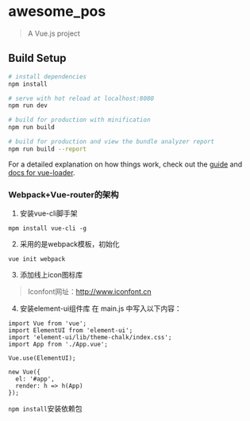 # awesome_pos

> A Vue.js project

## Build Setup

``` bash
# install dependencies
npm install

# serve with hot reload at localhost:8080
npm run dev

# build for production with minification
npm run build

# build for production and view the bundle analyzer report
npm run build --report
```

For a detailed explanation on how things work, check out the [guide](http://vuejs-templates.github.io/webpack/) and [docs for vue-loader](http://vuejs.github.io/vue-loader).


### Webpack+Vue-router的架构
1. 安装vue-cli脚手架
```
mpm install vue-cli -g
```
2. 采用的是webpack模板，初始化
```
vue init webpack
```
3. 添加线上icon图标库
> Iconfont网址：http://www.iconfont.cn
4. 安装element-ui组件库
在 main.js 中写入以下内容：
```
import Vue from 'vue';
import ElementUI from 'element-ui';
import 'element-ui/lib/theme-chalk/index.css';
import App from './App.vue';

Vue.use(ElementUI);

new Vue({
  el: '#app',
  render: h => h(App)
});
```
`npm install`安装依赖包


